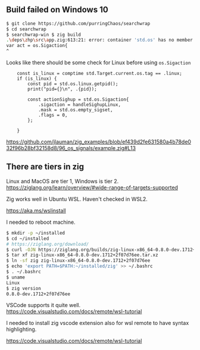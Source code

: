 ## Build failed on Windows 10

```bash
$ git clone https://github.com/purringChaos/searchwrap
$ cd searchwrap
$ searchwrap-win $ zig build
.\deps\zhp\src\app.zig:613:21: error: container 'std.os' has no member called 'Sigaction'
var act = os.Sigaction{
^
```

Looks like there should be some check for Linux before using `os.Sigaction`

```zig
    const is_linux = comptime std.Target.current.os.tag == .linux;
    if (is_linux) {
        const pid = std.os.linux.getpid();
        print("pid={}\n", .{pid});

        const actionSighup = std.os.Sigaction{
            .sigaction = handleSighupLinux,
            .mask = std.os.empty_sigset,
            .flags = 0,
        };

    }
```

https://github.com/jlauman/zig_examples/blob/ef439d2fe631580a4b78de032f96b28bf32158d8/96_os_signals/example.zig#L13

## There are tiers in zig

Linux and MacOS are tier 1, Windows is tier 2. https://ziglang.org/learn/overview/#wide-range-of-targets-supported

Zig works well in Ubuntu WSL. Haven't checked in WSL2.

https://aka.ms/wslinstall

I needed to reboot machine.

```bash
$ mkdir -p ~/installed
$ cd ~/installed
# https://ziglang.org/download/
$ curl -OJN https://ziglang.org/builds/zig-linux-x86_64-0.8.0-dev.1712+2f07d76ee.tar.xz
$ tar xf zig-linux-x86_64-0.8.0-dev.1712+2f07d76ee.tar.xz
$ ln -sf zig zig-linux-x86_64-0.8.0-dev.1712+2f07d76ee
$ echo 'export PATH=$PATH:~/installed/zig' >> ~/.bashrc
$ . ~/.bashrc
$ uname
Linux
$ zig version
0.8.0-dev.1712+2f07d76ee
```

VSCode supports it quite well. https://code.visualstudio.com/docs/remote/wsl-tutorial

I needed to install zig vscode extension also for wsl remote to have syntax highlighting.

https://code.visualstudio.com/docs/remote/wsl-tutorial
